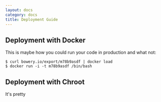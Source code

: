 ```yaml
---
layout: docs
category: docs
title: Deployment Guide
---
```


## Deployment with Docker

This is maybe how you could run your code in production and what not:

~~~
$ curl bowery.io/export/m78b9asdf | docker load
$ docker run -i -t m78b9asdf /bin/bash
~~~

## Deployment with Chroot

It's pretty 